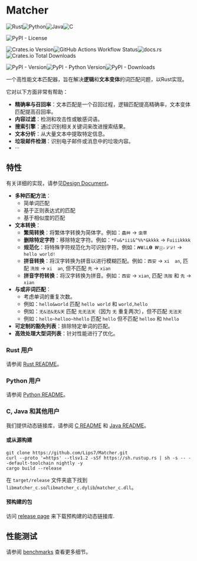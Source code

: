# Matcher

![Rust](https://img.shields.io/badge/rust-%23000000.svg?style=for-the-badge&logo=rust&logoColor=white)![Python](https://img.shields.io/badge/python-3670A0?style=for-the-badge&logo=python&logoColor=ffdd54)![Java](https://img.shields.io/badge/java-%23ED8B00.svg?style=for-the-badge&logo=openjdk&logoColor=white)![C](https://img.shields.io/badge/c-%2300599C.svg?style=for-the-badge&logo=c&logoColor=white)

![PyPI - License](https://img.shields.io/pypi/l/matcher_py)

![Crates.io Version](https://img.shields.io/crates/v/matcher_rs)![GitHub Actions Workflow Status](https://img.shields.io/github/actions/workflow/status/lips7/Matcher/test.yml)![docs.rs](https://img.shields.io/docsrs/matcher_rs)![Crates.io Total Downloads](https://img.shields.io/crates/d/matcher_rs)

![PyPI - Version](https://img.shields.io/pypi/v/matcher_py)![PyPI - Python Version](https://img.shields.io/pypi/pyversions/matcher_py)![PyPI - Downloads](https://img.shields.io/pypi/dm/matcher_py)

一个高性能文本匹配器，旨在解决**逻辑**和**文本变体**的词匹配问题，以Rust实现。

它对以下方面非常有帮助：
- **精确率与召回率**：文本匹配是一个召回过程，逻辑匹配提高精确率，文本变体匹配提高召回率。
- **内容过滤**：检测和攻击性或敏感词语。
- **搜索引擎**：通过识别相关关键词来改进搜索结果。
- **文本分析**：从大量文本中提取特定信息。
- **垃圾邮件检测**：识别电子邮件或消息中的垃圾内容。
- ···

## 特性

有关详细的实现，请参见[Design Document](./DESIGN.md)。

- **多种匹配方法**：
	- 简单词匹配
	- 基于正则表达式的匹配
	- 基于相似度的匹配
- **文本转换**：
	- **繁简转换**：将繁体字转换为简体字。例如：`蟲艸` -> `虫草`
	- **删除特定字符**：移除特定字符。例如：`*Fu&*iii&^%%*&kkkk` -> `Fuiiikkkk`
	- **规范化**：将特殊字符规范化为可识别字符。例如：`𝜢𝕰𝕃𝙻𝝧 𝙒ⓞᵣℒ𝒟!` -> `hello world!`
	- **拼音转换**：将汉字转换为拼音以进行模糊匹配。例如：`西安` -> ` xi  an `, 匹配 `洗按` -> ` xi  an `, 但不匹配 `先` -> ` xian `
  - **拼音字符转换**：将汉字转换为拼音。例如：`西安` -> `xian`, 匹配 `洗按` 和 `先` -> `xian`
- **与或非词匹配**：
	- 考虑单词的重复次数。
	- 例如：`hello&world` 匹配 `hello world` 和 `world,hello`
	- 例如：`无&法&无&天` 匹配 `无无法天`（因为 `无` 重复两次），但不匹配 `无法天`
	- 例如：`hello~helloo~hhello` 匹配 `hello` 但不匹配 `helloo` 和 `hhello`
- **可定制的豁免列表**：排除特定单词的匹配。
- **高效处理大型词列表**：针对性能进行了优化。

### Rust 用户

请参阅 [Rust README](./matcher_rs/README.md)。

### Python 用户

请参阅 [Python README](./matcher_py/README.md)。

### C, Java 和其他用户

我们提供动态链接库，请参阅 [C README](./matcher_c/README.md) 和 [Java README](./matcher_java/README.md)。

#### 或从源构建

```shell
git clone https://github.com/Lips7/Matcher.git
curl --proto '=https' --tlsv1.2 -sSf https://sh.rustup.rs | sh -s -- --default-toolchain nightly -y
cargo build --release
```

在 `target/release` 文件夹底下找到 `libmatcher_c.so`/`libmatcher_c.dylib`/`matcher_c.dll`。

#### 预构建的包

访问 [release page](https://github.com/Lips7/Matcher/releases) 来下载预构建的动态链接库.

## 性能测试

请参阅 [benchmarks](./matcher_rs/README.md#benchmarks) 查看更多细节。